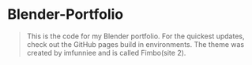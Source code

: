 # Blender-Portfolio
>This is the code for my Blender portfolio. 
>For the quickest updates, check out the GitHub pages build in environments.
>The theme was created by imfunniee and is called Fimbo(site 2).
